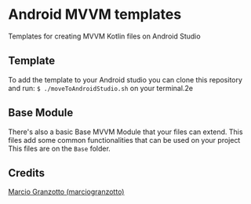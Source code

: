 # Android MVVM templates
Templates for creating MVVM Kotlin files on Android Studio

## Template
To add the template to your Android studio you can clone this repository and run:
`$ ./moveToAndroidStudio.sh`
on your terminal.2e

## Base Module
There's also a basic Base MVVM Module that your files can extend. This files add some common functionalities that can be used on your project
<br>This files are on the `Base` folder.

## Credits
[Marcio Granzotto (marciogranzotto)](https://github.com/marciogranzotto)
